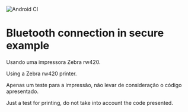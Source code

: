 ![Android CI](https://github.com/danielso2007/bluetoothconnectioninsecureexample/workflows/Android%20CI/badge.svg?branch=master)

# Bluetooth connection in secure example
Usando uma impressora Zebra rw420.

Using a Zebra rw420 printer.

Apenas um teste para a impressão, não levar de consideração o código apresentado.

Just a test for printing, do not take into account the code presented.
